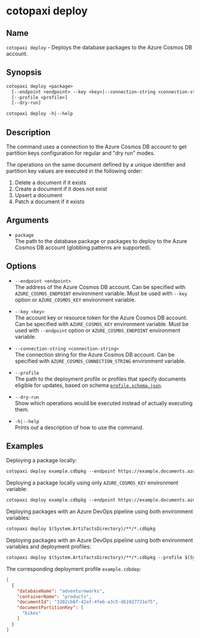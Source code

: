 # cotopaxi deploy

<p />

## Name

<p />

`cotopaxi deploy` - Deploys the database packages to the Azure Cosmos DB account.

<p />

## Synopsis

<p />

```txt
cotopaxi deploy <package>
  [--endpoint <endpoint> --key <key>|--connection-string <connection-string>]
  [--profile <profile>]
  [--dry-run]

cotopaxi deploy -h|--help
```

<p />

## Description

<p />

The command uses a connection to the Azure Cosmos DB account to get partition keys configuration for regular and "dry run" modes.

<p />

The operations on the same document defined by a unique identifier and partition key values are executed in the following order:

<p />

1. Delete a document if it exists
2. Create a document if it does not exist
3. Upsert a document
4. Patch a document if it exists

<p />

## Arguments

<p />

- `package`  
The path to the database package or packages to deploy to the Azure Cosmos DB account (globbing patterns are supported).

<p />

## Options

<p />

- `--endpoint <endpoint>`  
The address of the Azure Cosmos DB account. Can be specified with `AZURE_COSMOS_ENDPOINT` environment variable. Must be used with `--key` option or `AZURE_COSMOS_KEY` environment variable.

<p />

- `--key <key>`  
The account key or resource token for the Azure Cosmos DB account. Can be specified with `AZURE_COSMOS_KEY` environment variable. Must be used with `--endpoint` option or `AZURE_COSMOS_ENDPOINT` environment variable.

<p />

- `--connection-string <connection-string>`  
The connection string for the Azure Cosmos DB account. Can be specified with `AZURE_COSMOS_CONNECTION_STRING` environment variable.

<p />

- `--profile`  
The path to the deployment profile or profiles that specify documents eligible for updates, based on schema [`profile.schema.json`](https://alexanderkozlenko.github.io/cotopaxi/schemas/profile.schema.json).

<p />

- `--dry-run`  
Show which operations would be executed instead of actually executing them.

<p />

- `-h|--help`  
Prints out a description of how to use the command.

<p />

## Examples

<p />

Deploying a package locally:

<p />

```txt
cotopaxi deploy example.cdbpkg --endpoint https://example.documents.azure.com:443 --key $key$
```

<p />

Deploying a package locally using only `AZURE_COSMOS_KEY` environment variable:

<p />

```txt
cotopaxi deploy example.cdbpkg --endpoint https://example.documents.azure.com:443
```

<p />

Deploying packages with an Azure DevOps pipeline using both environment variables:

<p />

```txt
cotopaxi deploy $(System.ArtifactsDirectory)/**/*.cdbpkg
```

<p />

Deploying packages with an Azure DevOps pipeline using both environment variables and deployment profiles:

<p />

```txt
cotopaxi deploy $(System.ArtifactsDirectory)/**/*.cdbpkg --profile $(System.ArtifactsDirectory)/**/*.cdbdep
```

<p />

The corresponding deployment profile `example.cdbdep`:

<p />

```json
[
  {
    "databaseName": "adventureworks",
    "containerName": "products",
    "documentId": "3202cb6f-42af-4fe6-a3c5-d61927721e75",
    "documentPartitionKey": [
      "bikes"
    ]
  }
]
```